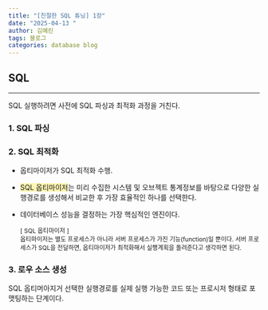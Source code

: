 ```yaml
---
title: "[친절한 SQL 튜닝] 1장"
date: "2025-04-13 "
author: 김예린
tags: 블로그
categories: database blog
---
```


## SQL
---
SQL 실행하려면 사전에 SQL 파싱과 최적화 과정을 거친다.

### 1. SQL 파싱
### 2. SQL 최적화
 - 옵티마이저가 SQL 최적화 수행. 
 - <span style="background-color:#fff5b1">SQL 옵티마이저</span>는 미리 수집한 시스템 및 오브젝트 통계정보를 바탕으로 다양한 실행경로를 생성해서 비교한 후 가장 효율적인 하나를 선택한다.
 - 데이터베이스 성능을 결정하는 가장 핵심적인 엔진이다.

    <span style="font-size: 12px"> [ SQL 옵티마이저 ]
    </br>
    옵티마이저는 별도 프로세스가 아니라 서버 프로세스가 가진 기능(function)일 뿐이다. 서버 프로세스가 SQL을 전달하면, 옵티마이저가 최적화해서 실행계획을 돌려준다고 생각하면 된다.
    </span>
    

### 3. 로우 소스 생성
SQL 옵티머아지거 선택한 실행경로를 실제 실행 가능한 코드 또는 프로시저 형태로 포맷팅하는 단계이다.